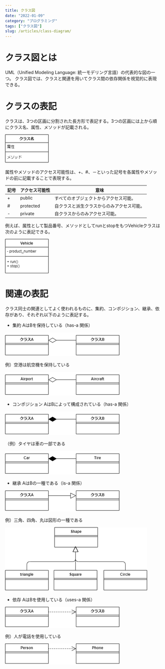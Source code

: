 ```yaml
---
title: クラス図
date: "2022-01-09"
category: "プログラミング"
tags: ["クラス図"]
slug: /articles/class-diagram/
---
```



# クラス図とは
UML（Unified Modeling Language: 統一モデリング言語）の代表的な図の一つ。
クラス図では、クラスと関連を用いてクラス間の依存関係を視覚的に表現できる。

# クラスの表記
クラスは、3つの区画に分割された長方形で表記する。3つの区画には上から順にクラス名、属性、メソッドが記載される。

![クラス図](./class-diagram-1.png)

属性やメソッドのアクセス可能性は、+、#、－といった記号を各属性やメソッドの前に記載することで表現する。

|記号|アクセス可能性|意味|
|---|---|---|
|+|public|すべてのオブジェクトからアクセス可能。|
|#|protected|自クラスと派生クラスからのみアクセス可能。|
|-|private|自クラスからのみアクセス可能。|

例えば、属性として製品番号、メソッドとしてrunとstopをもつVehicleクラスは次のように表記できる。

![クラス図](./class-diagram-2.png)

# 関連の表記
クラス同士の関連としてよく使われるものに、集約、コンポジション、継承、依存があり、それぞれ以下のように表記する。

+ 集約
AはBを保持している（has-a 関係）

![クラス図](./class-diagram-3.png)

例）空港は航空機を保持している

![クラス図](./class-diagram-4.png)

+ コンポジション
AはBによって構成されている（has-a 関係）

![クラス図](./class-diagram-5.png)

（例）タイヤは車の一部である

![クラス図](./class-diagram-6.png)

+ 継承
AはBの一種である（is-a 関係）

![クラス図](./class-diagram-7.png)

例）三角、四角、丸は図形の一種である

![クラス図](./class-diagram-8.png)

+ 依存
AはBを使用している（uses-a 関係）

![クラス図](./class-diagram-9.png)

例）人が電話を使用している

![クラス図](./class-diagram-10.png)